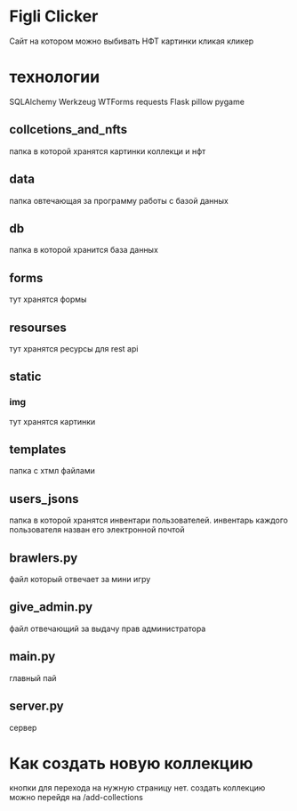 # Figli Clicker

Сайт на котором можно выбивать НФТ картинки кликая кликер

# технологии

SQLAlchemy
Werkzeug
WTForms
requests
Flask
pillow
pygame

## collcetions_and_nfts

папка в которой хранятся картинки коллекци и нфт

## data

папка овтечающая за программу работы с базой данных

## db

папка в которой хранится база данных

## forms

тут хранятся формы

## resourses

тут хранятся ресурсы для rest api

## static

### img

тут хранятся картинки

## templates

папка с хтмл файлами

## users_jsons

папка в которой хранятся инвентари пользователей. инвентарь каждого пользователя назван его электронной почтой

## brawlers.py

файл который отвечает за мини игру

## give_admin.py

файл отвечающий за выдачу прав администратора

## main.py

главный пай

## server.py

сервер

# Как создать новую коллекцию

кнопки для перехода на нужную страницу нет. создать коллекцию можно перейдя на /add-collections

